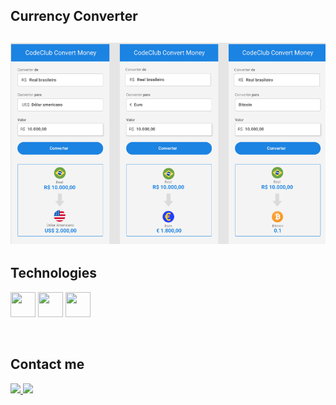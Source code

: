 <h2>Currency Converter<h2> 
<b></b>
<img src="./assets/project.png" alt="project image">
<h2>Technologies </h2>

<div>
  <img align='center' src="https://cdn.jsdelivr.net/gh/devicons/devicon/icons/javascript/javascript-original.svg" height='40px' width='40px'/> 
  <img align='center' src="https://cdn.jsdelivr.net/gh/devicons/devicon/icons/css3/css3-original.svg" height='40px' width='40px'/>
  <img align='center' src="https://cdn.jsdelivr.net/gh/devicons/devicon/icons/html5/html5-original.svg" height='40px' width='40px' />
</div>
<br></br>
<div> 
  <h2>Contact me</h2>
  <a href='https://www.linkedin.com/in/henrique-francisco-794500226/' target="_blank" />
  <img src='https://img.shields.io/badge/LinkedIn-0077B5?style=for-the-badge&logo=linkedin&logoColor=white'</a>
  
  <a href='https://www.instagram.com/szhenrique0/' target="_blank" />
  <img src='https://img.shields.io/badge/Instagram-E4405F?style=for-the-badge&logo=instagram&logoColor=white'</a>
  
</div>
